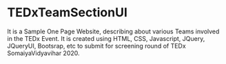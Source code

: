 # TEDxTeamSectionUI
It is a Sample One Page Website, describing about various Teams involved in the TEDx Event. It is created using HTML, CSS, Javascript, JQuery, JQueryUI, Bootsrap, etc to submit for screening round of TEDx SomaiyaVidyavihar 2020.
